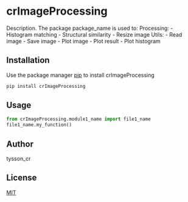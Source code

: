 # crImageProcessing

Description. 
The package package_name is used to:
	Processing:
		- Histogram matching
		- Structural similarity
		- Resize image
	Utils:
		- Read image
		- Save image
		- Plot image
		- Plot result
		- Plot histogram

## Installation

Use the package manager [pip](https://pip.pypa.io/en/stable/) to install crImageProcessing

```bash
pip install crImageProcessing
```

## Usage

```python
from crImageProcessing.module1_name import file1_name
file1_name.my_function()
```

## Author
tysson_cr

## License
[MIT](https://choosealicense.com/licenses/mit/)